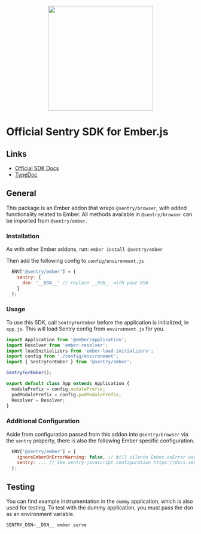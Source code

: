 <p align="center">
  <a href="https://sentry.io" target="_blank" align="center">
    <img src="https://sentry-brand.storage.googleapis.com/sentry-logo-black.png" width="280">
  </a>
  <br />
</p>

# Official Sentry SDK for Ember.js

## Links

- [Official SDK Docs](https://docs.sentry.io/quickstart/)
- [TypeDoc](http://getsentry.github.io/sentry-javascript/)

## General

This package is an Ember addon that wraps `@sentry/browser`, with added functionality related to Ember. All methods available in
`@sentry/browser` can be imported from `@sentry/ember`.

### Installation

As with other Ember addons, run:
`ember install @sentry/ember`

Then add the following config to `config/environment.js`

```javascript
  ENV['@sentry/ember'] = {
    sentry: {
      dsn: '__DSN__' // replace __DSN__ with your DSN
    }
  };
```

### Usage

To use this SDK, call `SentryForEmber` before the application is initialized, in `app.js`. This will load Sentry config from `environment.js` for you.

```javascript
import Application from '@ember/application';
import Resolver from 'ember-resolver';
import loadInitializers from 'ember-load-initializers';
import config from './config/environment';
import { SentryForEmber } from '@sentry/ember';

SentryForEmber();

export default class App extends Application {
  modulePrefix = config.modulePrefix;
  podModulePrefix = config.podModulePrefix;
  Resolver = Resolver;
}
```

### Additional Configuration

Aside from configuration passed from this addon into `@sentry/browser` via the `sentry` property, there is also the following Ember specific configuration.

```javascript
  ENV['@sentry/ember'] = {
    ignoreEmberOnErrorWarning: false, // Will silence Ember.onError warning without the need of using Ember debugging tools. False by default.
    sentry: ... // See sentry-javascript configuration https://docs.sentry.io/error-reporting/configuration/?platform=javascript
  };
```

## Testing

You can find example instrumentation in the `dummy` application, which is also used for testing. To test with the dummy
application, you must pass the dsn as an environment variable.

```javascript
SENTRY_DSN=__DSN__ ember serve
```
